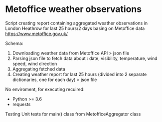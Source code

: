 # Metoffice weather observations

Script creating report containing aggregated weather observations in London Heathrow for last 25 hours/2 days
basing on Metoffice data https://www.metoffice.gov.uk/

Schema:
1. Downloading weather data from Metoffice API > json file
2. Parsing json file to fetch data about : date, visibility, temperature, wind speed, wind direction
3. Aggregating fetched data
4. Creating weather report for last 25 hours (divided into 2 separate dictionaries, one for each day) > json file

No enviroment, for executing recuired:
- Python >= 3.6
- requests

Testing
Unit tests for main() class from MetofficeAggregator class

